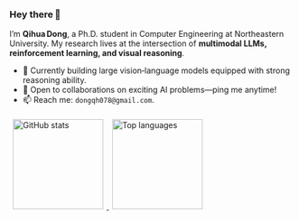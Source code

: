 ### Hey there 👋  

I’m **Qihua Dong**, a Ph.D. student in Computer Engineering at Northeastern University. My research lives at the intersection of **multimodal LLMs, reinforcement learning, and visual reasoning**.

- 🔭  Currently building large vision‑language models equipped with strong reasoning ability.  
- 🤝  Open to collaborations on exciting AI problems—ping me anytime!   
- 📫  Reach me: `dongqh078@gmail.com`.  


<p align="left">
  <a href="https://github.com/dddraxxxx">
    <img
      src="https://github-readme-stats.vercel.app/api?username=dddraxxx&theme=dark&show_icons=true"
      height="160"
      style="margin:6px"
      alt="GitHub stats"
    />
  </a>
  <a href="https://github.com/dddraxxxx">
    <img
      src="https://github-readme-stats.vercel.app/api/top-langs/?username=dddraxxx&theme=vue-dark&show_icons=true&hide_border=true&layout=compact"
      height="160"
      style="margin:6px"
      alt="Top languages"
    />
  </a>
</p>

<!-- <p align="left">
  <img
    src="https://github-readme-streak-stats.herokuapp.com/?user=dddraxxx&theme=vue-dark&hide_border=true"
    height="160"
    alt="GitHub streak"
  />
</p> -->

<!--
**dddraxxx/dddraxxx** is a ✨ _special_ ✨ repository because its `README.md` (this file) appears on your GitHub profile.

Here are some ideas to get you started:

- 🔭 I’m currently working on ...
- 🌱 I’m currently learning ...
- 👯 I’m looking to collaborate on ...
- 🤔 I’m looking for help with ...
- 💬 Ask me about ...
- 📫 How to reach me: ...
- 😄 Pronouns: ...
- ⚡ Fun fact: ...
-->
